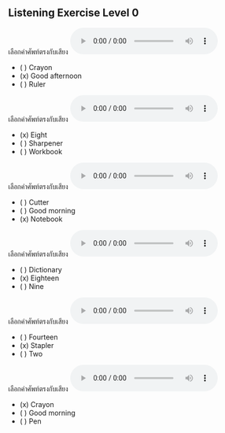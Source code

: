 ## Listening Exercise Level 0

เลือกคำศัพท์ตรงกับเสียง  ![](/media/audio/good&#x20;afternoon.mp3) 
 - ( ) Crayon
 - (x) Good afternoon
 - ( ) Ruler


เลือกคำศัพท์ตรงกับเสียง  ![](/media/audio/eight.mp3) 
 - (x) Eight
 - ( ) Sharpener
 - ( ) Workbook


เลือกคำศัพท์ตรงกับเสียง  ![](/media/audio/notebook.mp3) 
 - ( ) Cutter
 - ( ) Good morning
 - (x) Notebook


เลือกคำศัพท์ตรงกับเสียง  ![](/media/audio/eighteen.mp3) 
 - ( ) Dictionary
 - (x) Eighteen
 - ( ) Nine


เลือกคำศัพท์ตรงกับเสียง  ![](/media/audio/stapler.mp3) 
 - ( ) Fourteen
 - (x) Stapler
 - ( ) Two


เลือกคำศัพท์ตรงกับเสียง  ![](/media/audio/crayon.mp3) 
 - (x) Crayon
 - ( ) Good morning
 - ( ) Pen

